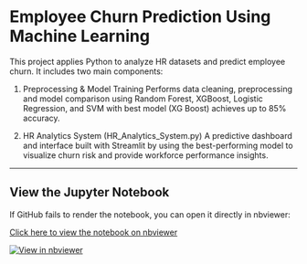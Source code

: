 # Employee Churn Prediction Using Machine Learning

This project applies Python to analyze HR datasets and predict employee churn.
It includes two main components:

1. Preprocessing & Model Training 
Performs data cleaning, preprocessing and model comparison using Random Forest, XGBoost, Logistic Regression, and SVM with best model (XG Boost) achieves up to 85% accuracy.

2. HR Analytics System (HR_Analytics_System.py)
A predictive dashboard and interface built with Streamlit by using the best-performing model to visualize churn risk and provide workforce performance insights.

---

## View the Jupyter Notebook
If GitHub fails to render the notebook, you can open it directly in nbviewer:

[Click here to view the notebook on nbviewer](https://nbviewer.org/github/manwei16/fypProject/blob/main/preprocessing.ipynb)

[![View in nbviewer](https://img.shields.io/badge/View%20in-nbviewer-orange)](https://nbviewer.org/github/manwei16/fypProject/blob/main/preprocessing.ipynb)
